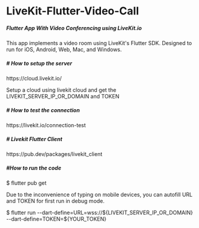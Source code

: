 # LiveKit-Flutter-Video-Call
<h5>Flutter App With Video Conferencing using LiveKit.io</h5>
<p>This app implements a video room using LiveKit's Flutter SDK. Designed to run for iOS, Android, Web, Mac, and Windows.</p>
<h5># How to setup the server</h5>
<p>https://cloud.livekit.io/</p>
<p>Setup a cloud using livekit cloud and get the LIVEKIT_SERVER_IP_OR_DOMAIN and TOKEN</p>
<h5># How to test the connection</h5>
<p>https://livekit.io/connection-test</p>
<h5># Livekit Flutter Client</h5>
<p>https://pub.dev/packages/livekit_client</p>
<h5>#How to run the code</h5>
<table>
<tr>
<p>
<p>$ flutter pub get</p>
<p>Due to the inconvenience of typing on mobile devices, you can autofill URL and TOKEN for first run in debug mode.</p>
<p>$ flutter run --dart-define=URL=wss://${LIVEKIT_SERVER_IP_OR_DOMAIN} --dart-define=TOKEN=${YOUR_TOKEN}</p>
</p>
</tr>
</table>

